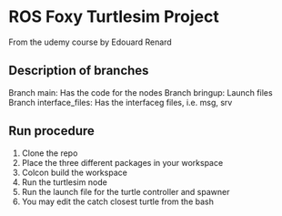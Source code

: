 # ROS Foxy Turtlesim Project
From the udemy course by Edouard Renard

## Description of branches
Branch main: Has the code for the nodes
Branch bringup: Launch files
Branch interface_files: Has the interfaceg files, i.e. msg, srv

## Run procedure
1. Clone the repo 
2. Place the three different packages in your workspace
3. Colcon build the workspace
4. Run the turtlesim node
5. Run the launch file for the turtle controller and spawner
6. You may edit the catch closest turtle from the bash
